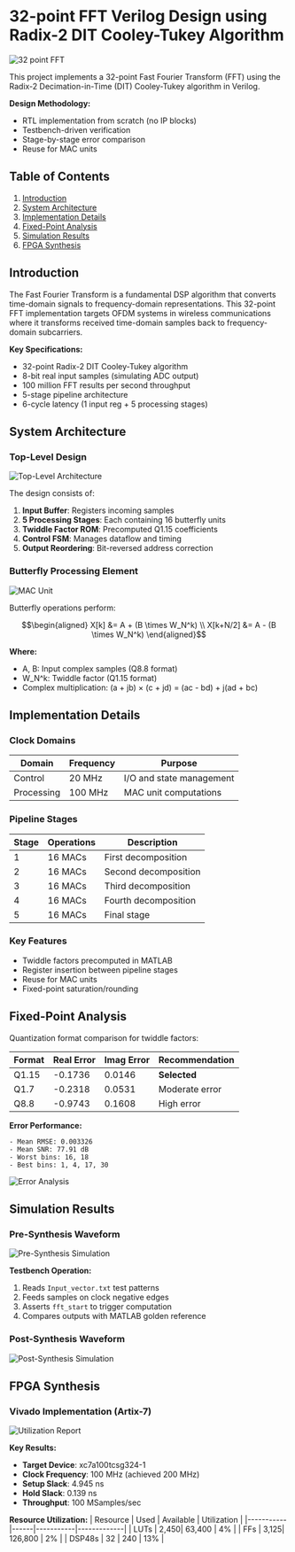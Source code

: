 # 32-point FFT Verilog Design using Radix-2 DIT Cooley-Tukey Algorithm

![32 point FFT](Doc/32-point%20FFT.jpg)

This project implements a 32-point Fast Fourier Transform (FFT) using the Radix-2 Decimation-in-Time (DIT) Cooley-Tukey algorithm in Verilog. 


**Design Methodology:**
- RTL implementation from scratch (no IP blocks)
- Testbench-driven verification
- Stage-by-stage error comparison
- Reuse for MAC units

## Table of Contents
1. [Introduction](#introduction)
2. [System Architecture](#system-architecture)
3. [Implementation Details](#implementation-details)
4. [Fixed-Point Analysis](#fixed-point-analysis)
5. [Simulation Results](#simulation-results)
6. [FPGA Synthesis](#fpga-synthesis)

## Introduction
The Fast Fourier Transform is a fundamental DSP algorithm that converts time-domain signals to frequency-domain representations. This 32-point FFT implementation targets OFDM systems in wireless communications where it transforms received time-domain samples back to frequency-domain subcarriers.

**Key Specifications:**
- 32-point Radix-2 DIT Cooley-Tukey algorithm
- 8-bit real input samples (simulating ADC output)
- 100 million FFT results per second throughput
- 5-stage pipeline architecture
- 6-cycle latency (1 input reg + 5 processing stages)

## System Architecture

### Top-Level Design
![Top-Level Architecture](Doc/top_architecture.png)  
<!-- *Figure 1: 5-stage pipeline architecture with 16 butterflies per stage* -->

The design consists of:
1. **Input Buffer**: Registers incoming samples
2. **5 Processing Stages**: Each containing 16 butterfly units
3. **Twiddle Factor ROM**: Precomputed Q1.15 coefficients
4. **Control FSM**: Manages dataflow and timing
5. **Output Reordering**: Bit-reversed address correction

### Butterfly Processing Element
![MAC Unit](Doc/mac_unit.png)  
<!-- *Figure 2: Multiply-Accumulate (MAC) unit implementing complex butterfly operation* -->

Butterfly operations perform:
```math
\begin{aligned}
X[k] &= A + (B \times W_N^k) \\
X[k+N/2] &= A - (B \times W_N^k)
\end{aligned}
```
**Where:**
- A, B: Input complex samples (Q8.8 format)
- W_N^k: Twiddle factor (Q1.15 format)
- Complex multiplication: (a + jb) × (c + jd) = (ac - bd) + j(ad + bc)
  
## Implementation Details

### Clock Domains
| Domain       | Frequency | Purpose                     |
|--------------|-----------|-----------------------------|
| Control      | 20 MHz    | I/O and state management    |
| Processing   | 100 MHz   | MAC unit computations       |

### Pipeline Stages
| Stage | Operations | Description |
|-------|------------|-------------|
| 1     | 16 MACs    | First decomposition |
| 2     | 16 MACs    | Second decomposition |
| 3     | 16 MACs    | Third decomposition |
| 4     | 16 MACs    | Fourth decomposition |
| 5     | 16 MACs    | Final stage |

### Key Features
- Twiddle factors precomputed in MATLAB
- Register insertion between pipeline stages
- Reuse for MAC units
- Fixed-point saturation/rounding

## Fixed-Point Analysis
Quantization format comparison for twiddle factors:

| Format | Real Error | Imag Error | Recommendation |
|--------|------------|------------|----------------|
| Q1.15  | -0.1736    | 0.0146     | **Selected**   |
| Q1.7   | -0.2318    | 0.0531     | Moderate error |
| Q8.8   | -0.9743    | 0.1608     | High error     |

**Error Performance:**
```
- Mean RMSE: 0.003326
- Mean SNR: 77.91 dB
- Worst bins: 16, 18
- Best bins: 1, 4, 17, 30
```
![Error Analysis](Doc/error_analysis.png)  
<!-- *Figure 3: Absolute error distribution across FFT bins* -->

## Simulation Results

### Pre-Synthesis Waveform
![Pre-Synthesis Simulation](Doc/pre_synth_waveform.png)  
<!-- *Figure 4: Functional verification showing 6-cycle latency* -->

**Testbench Operation:**
1. Reads `Input_vector.txt` test patterns
2. Feeds samples on clock negative edges
3. Asserts `fft_start` to trigger computation
4. Compares outputs with MATLAB golden reference

### Post-Synthesis Waveform
![Post-Synthesis Simulation](Doc/post_synth_waveform.png)  
<!-- *Figure 5: Timing-accurate simulation after synthesis* -->

## FPGA Synthesis
### Vivado Implementation (Artix-7)
![Utilization Report](Doc/utilization_report.png)  
<!-- *Figure 6: Resource utilization summary* -->

**Key Results:**
- **Target Device**: xc7a100tcsg324-1
- **Clock Frequency**: 100 MHz (achieved 200 MHz)
- **Setup Slack**: 4.945 ns
- **Hold Slack**: 0.139 ns
- **Throughput**: 100 MSamples/sec

**Resource Utilization:**
| Resource  | Used | Available | Utilization |
|-----------|------|-----------|-------------|
| LUTs      | 2,450| 63,400    | 4%          |
| FFs       | 3,125| 126,800   | 2%          |
| DSP48s    | 32   | 240       | 13%         |

